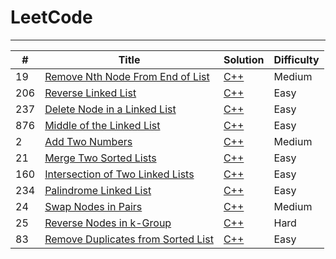 # LeetCode

---

| # | Title | Solution | Difficulty |
|---| ----- | -------- | ---------- |
|19|[Remove Nth Node From End of List](https://leetcode.com/problems/remove-nth-node-from-end-of-list/) | [C++](Algorithms/remove-nth-node-from-end-of-list.cpp)|Medium|
|206|[Reverse Linked List](https://leetcode.com/problems/reverse-linked-list/) | [C++](Algorithms/reverse-linked-list.cpp)|Easy|
|237|[Delete Node in a Linked List](https://leetcode.com/problems/delete-node-in-a-linked-list/) | [C++](Algorithms/delete-node-in-a-linked-list.cpp)|Easy|
|876|[Middle of the Linked List](https://leetcode.com/problems/middle-of-the-linked-list/) | [C++](Algorithms/middle-of-the-linked-list.cpp)|Easy|
|2|[Add Two Numbers](https://leetcode.com/problems/add-two-numbers/) | [C++](Algorithms/add-two-numbers.cpp)|Medium|
|21|[Merge Two Sorted Lists](https://leetcode.com/problems/merge-two-sorted-lists/) | [C++](Algorithms/merge-two-sorted-lists.cpp)|Easy|
|160|[Intersection of Two Linked Lists](https://leetcode.com/problems/intersection-of-two-linked-lists/) | [C++](Algorithms/intersection-of-two-linked-lists.cpp)|Easy|
|234|[Palindrome Linked List](https://leetcode.com/problems/palindrome-linked-list/) | [C++](Algorithms/palindrome-linked-list.cpp)|Easy|
|24|[Swap Nodes in Pairs](https://leetcode.com/problems/swap-nodes-in-pairs/) | [C++](Algorithms/swap-nodes-in-pairs.cpp)|Medium|
|25|[Reverse Nodes in k-Group](https://leetcode.com/problems/reverse-nodes-in-k-group/) | [C++](Algorithms/reverse-nodes-in-k-group.cpp)|Hard|
|83|[Remove Duplicates from Sorted List](https://leetcode.com/problems/remove-duplicates-from-sorted-list/) | [C++](Algorithms/remove-duplicates-from-sorted-list.cpp)|Easy|
